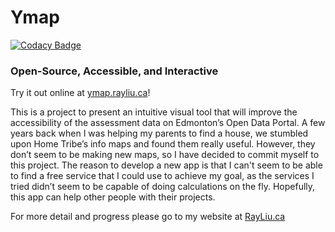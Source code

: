 # Ymap

[![Codacy Badge](https://api.codacy.com/project/badge/Grade/90623332489b43f18dbe5cc23a2f473c)](https://app.codacy.com/app/rayliuca/Ymap?utm_source=github.com&utm_medium=referral&utm_content=rayliuca/Ymap&utm_campaign=Badge_Grade_Dashboard)

### Open-Source, Accessible, and Interactive 

Try it out online at [ymap.rayliu.ca](https://ymap.rayliu.ca/)!

This is a project to present an intuitive visual tool that will improve the accessibility of the assessment data on Edmonton’s Open Data Portal.
A few years back when I was helping my parents to find a house, we stumbled upon Home Tribe’s info maps and found them really useful. However, they don’t seem to be making new maps, so I have decided to commit myself to this project. The reason to develop a new app is that I can't seem to be able to find a free service that I could use to achieve my goal, as the services I tried didn’t seem to be capable of doing calculations on the fly. Hopefully, this app can help other people with their projects.


For more detail and progress please go to my website at [RayLiu.ca](https://rayliu.ca "Ray's Space")



